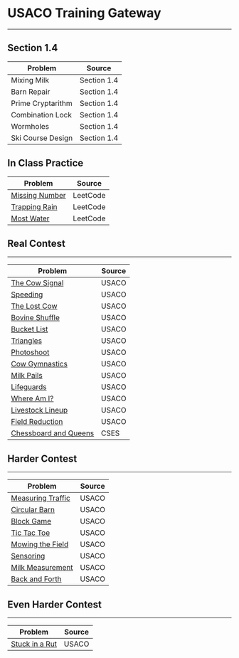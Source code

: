 # USACO Training Gateway
---
## Section 1.4
|Problem                  |Source|
|-------------------------|---------------|
|Mixing Milk|Section 1.4|
|Barn Repair|Section 1.4|
|Prime Cryptarithm|Section 1.4|
|Combination Lock|Section 1.4|
|Wormholes|Section 1.4|
|Ski Course Design|Section 1.4|

## In Class Practice
|Problem                  |Source|
|-------------------------|---------------|
|[Missing Number](https://leetcode.com/problems/first-missing-positive/)|LeetCode|
|[Trapping Rain](https://leetcode.com/problems/trapping-rain-water/)|LeetCode|
|[Most Water](https://leetcode.com/problems/container-with-most-water/)|LeetCode|


## Real Contest
---
|Problem                  |Source|
|-------------------------|---------------|
|[The Cow Signal](http://www.usaco.org/index.php?page=viewproblem2&cpid=665)|USACO|
|[Speeding](http://www.usaco.org/index.php?page=viewproblem2&cpid=568)|USACO|
|[The Lost Cow](http://www.usaco.org/index.php?page=viewproblem2&cpid=735)|USACO|
|[Bovine Shuffle](http://www.usaco.org/index.php?page=viewproblem2&cpid=760)|USACO|
|[Bucket List](http://www.usaco.org/index.php?page=viewproblem2&cpid=856)|USACO|
|[Triangles](http://usaco.org/index.php?page=viewproblem2&cpid=1011)|USACO|
|[Photoshoot](http://www.usaco.org/index.php?page=viewproblem2&cpid=988)|USACO|
|[Cow Gymnastics](http://usaco.org/index.php?page=viewproblem2&cpid=963)|USACO|
|[Milk Pails](http://usaco.org/index.php?page=viewproblem2&cpid=615)|USACO|
|[Lifeguards](http://usaco.org/index.php?page=viewproblem2&cpid=784)|USACO|
|[Where Am I?](http://usaco.org/index.php?page=viewproblem2&cpid=964)|USACO|
|[Livestock Lineup](http://usaco.org/index.php?page=viewproblem2&cpid=965)|USACO|
|[Field Reduction](http://www.usaco.org/index.php?page=viewproblem2&cpid=641)|USACO|
|[Chessboard and Queens](https://cses.fi/problemset/task/1624)|CSES|

## Harder Contest
---
|Problem                  |Source|
|-------------------------|---------------|
|[Measuring Traffic](http://www.usaco.org/index.php?page=viewproblem2&cpid=917)|USACO|
|[Circular Barn](http://www.usaco.org/index.php?page=viewproblem2&cpid=616)|USACO|
|[Block Game](http://www.usaco.org/index.php?page=viewproblem2&cpid=664)|USACO|
|[Tic Tac Toe](http://www.usaco.org/index.php?page=viewproblem2&cpid=831)|USACO|
|[Mowing the Field](http://www.usaco.org/index.php?page=viewproblem2&cpid=593)|USACO|
|[Sensoring](http://www.usaco.org/index.php?page=viewproblem2&cpid=526)|USACO|
|[Milk Measurement](http://www.usaco.org/index.php?page=viewproblem2&cpid=761)|USACO|
|[Back and Forth](http://www.usaco.org/index.php?page=viewproblem2&cpid=857)|USACO|

## Even Harder Contest
---
|Problem                  |Source|
|-------------------------|---------------|
|[Stuck in a Rut](http://www.usaco.org/index.php?page=viewproblem2&cpid=1061)|USACO|
